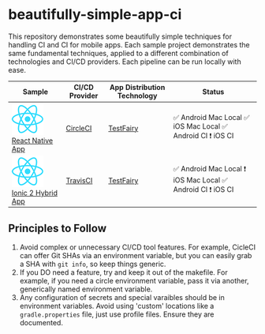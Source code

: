 # beautifully-simple-app-ci

This repository demonstrates some beautifully simple techniques for handling CI and CI for mobile apps. Each sample project demonstrates the same fundamental techniques, applied to a different combination of technologies and CI/CD providers. Each pipeline can be run locally with ease.

| Sample | CI/CD Provider| App Distribution Technology  | Status |
|--------|---------------|------------------------------|--------|
| ![React Native Icon](./article/icon_react_native.png) [React Native App](./1_react_native_app) | [CircleCI](https://circleci.com/) | [TestFairy](https://testfairy.com/) | ✅ Android Mac Local ✅ iOS Mac Local ✅ Android CI ❗ iOS CI |
| ![React Native Icon](./article/icon_react_native.png) [Ionic 2 Hybrid App](./2_ionic_app) | [TravisCI](https://travis-ci.com/) | [TestFairy](https://testfairy.com/) | ✅ Android Mac Local ❗ iOS Mac Local ✅ Android CI ❗ iOS CI |

## Principles to Follow

1. Avoid complex or unnecessary CI/CD tool features. For example, CicleCI can offer Git SHAs via an environment variable, but you can easily grab a SHA with `git info`, so keep things generic.
2. If you DO need a feature, try and keep it out of the makefile. For example, if you need a circle environment variable, pass it via another, generically named environment variable.
3. Any configuration of secrets and special varaibles should be in environment variables. Avoid using 'custom' locations like a `gradle.properties` file, just use profile files. Ensure they are documented.
